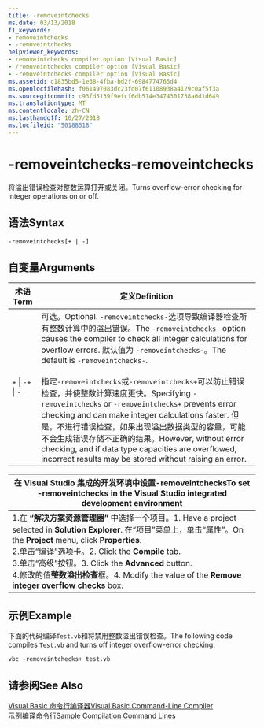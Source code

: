 ```yaml
---
title: -removeintchecks
ms.date: 03/13/2018
f1_keywords:
- removeintchecks
- -removeintchecks
helpviewer_keywords:
- removeintchecks compiler option [Visual Basic]
- /removeintchecks compiler option [Visual Basic]
- -removeintchecks compiler option [Visual Basic]
ms.assetid: c1835bd5-1e38-4fba-bd2f-6984774765d4
ms.openlocfilehash: f061497083dc23fd07f61108938a4129c0af5f3a
ms.sourcegitcommit: c93fd5139f9efcf6db514e3474301738a6d1d649
ms.translationtype: MT
ms.contentlocale: zh-CN
ms.lasthandoff: 10/27/2018
ms.locfileid: "50188518"
---
```

# <a name="-removeintchecks"></a><span data-ttu-id="969a7-102">-removeintchecks</span><span class="sxs-lookup"><span data-stu-id="969a7-102">-removeintchecks</span></span>
<span data-ttu-id="969a7-103">将溢出错误检查对整数运算打开或关闭。</span><span class="sxs-lookup"><span data-stu-id="969a7-103">Turns overflow-error checking for integer operations on or off.</span></span>  
  
## <a name="syntax"></a><span data-ttu-id="969a7-104">语法</span><span class="sxs-lookup"><span data-stu-id="969a7-104">Syntax</span></span>  
  
```  
-removeintchecks[+ | -]  
```  
  
## <a name="arguments"></a><span data-ttu-id="969a7-105">自变量</span><span class="sxs-lookup"><span data-stu-id="969a7-105">Arguments</span></span>  
  
|<span data-ttu-id="969a7-106">术语</span><span class="sxs-lookup"><span data-stu-id="969a7-106">Term</span></span>|<span data-ttu-id="969a7-107">定义</span><span class="sxs-lookup"><span data-stu-id="969a7-107">Definition</span></span>|  
|---|---|  
|<span data-ttu-id="969a7-108">`+` &#124; `-`</span><span class="sxs-lookup"><span data-stu-id="969a7-108">`+` &#124; `-`</span></span>|<span data-ttu-id="969a7-109">可选。</span><span class="sxs-lookup"><span data-stu-id="969a7-109">Optional.</span></span> <span data-ttu-id="969a7-110">`-removeintchecks-`选项导致编译器检查所有整数计算中的溢出错误。</span><span class="sxs-lookup"><span data-stu-id="969a7-110">The `-removeintchecks-` option causes the compiler to check all integer calculations for overflow errors.</span></span> <span data-ttu-id="969a7-111">默认值为 `-removeintchecks-`。</span><span class="sxs-lookup"><span data-stu-id="969a7-111">The default is `-removeintchecks-`.</span></span><br /><br /> <span data-ttu-id="969a7-112">指定`-removeintchecks`或`-removeintchecks+`可以防止错误检查，并使整数计算速度更快。</span><span class="sxs-lookup"><span data-stu-id="969a7-112">Specifying `-removeintchecks` or `-removeintchecks+` prevents error checking and can make integer calculations faster.</span></span> <span data-ttu-id="969a7-113">但是，不进行错误检查，如果出现溢出数据类型的容量，可能不会生成错误存储不正确的结果。</span><span class="sxs-lookup"><span data-stu-id="969a7-113">However, without error checking, and if data type capacities are overflowed, incorrect results may be stored without raising an error.</span></span>|  
  
|<span data-ttu-id="969a7-114">在 Visual Studio 集成的开发环境中设置-removeintchecks</span><span class="sxs-lookup"><span data-stu-id="969a7-114">To set -removeintchecks in the Visual Studio integrated development environment</span></span>|  
|---|  
|<span data-ttu-id="969a7-115">1.在 **“解决方案资源管理器”** 中选择一个项目。</span><span class="sxs-lookup"><span data-stu-id="969a7-115">1.  Have a project selected in **Solution Explorer**.</span></span> <span data-ttu-id="969a7-116">在“项目”菜单上，单击“属性”。</span><span class="sxs-lookup"><span data-stu-id="969a7-116">On the **Project** menu, click **Properties**.</span></span> <br /><span data-ttu-id="969a7-117">2.单击“编译”选项卡。</span><span class="sxs-lookup"><span data-stu-id="969a7-117">2.  Click the **Compile** tab.</span></span><br /><span data-ttu-id="969a7-118">3.单击“高级”按钮。</span><span class="sxs-lookup"><span data-stu-id="969a7-118">3.  Click the **Advanced** button.</span></span><br /><span data-ttu-id="969a7-119">4.修改的值**整数溢出检查**框。</span><span class="sxs-lookup"><span data-stu-id="969a7-119">4.  Modify the value of the **Remove integer overflow checks** box.</span></span>|  
  
## <a name="example"></a><span data-ttu-id="969a7-120">示例</span><span class="sxs-lookup"><span data-stu-id="969a7-120">Example</span></span>  
 <span data-ttu-id="969a7-121">下面的代码编译`Test.vb`和将禁用整数溢出错误检查。</span><span class="sxs-lookup"><span data-stu-id="969a7-121">The following code compiles `Test.vb` and turns off integer overflow-error checking.</span></span>  
  
```console
vbc -removeintchecks+ test.vb  
```  
  
## <a name="see-also"></a><span data-ttu-id="969a7-122">请参阅</span><span class="sxs-lookup"><span data-stu-id="969a7-122">See Also</span></span>  
 [<span data-ttu-id="969a7-123">Visual Basic 命令行编译器</span><span class="sxs-lookup"><span data-stu-id="969a7-123">Visual Basic Command-Line Compiler</span></span>](../../../visual-basic/reference/command-line-compiler/index.md)  
 [<span data-ttu-id="969a7-124">示例编译命令行</span><span class="sxs-lookup"><span data-stu-id="969a7-124">Sample Compilation Command Lines</span></span>](../../../visual-basic/reference/command-line-compiler/sample-compilation-command-lines.md)
